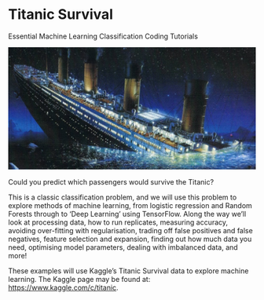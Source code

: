 # Titanic Survival

Essential Machine Learning Classification Coding Tutorials

![](./images/titanic.png)

Could you predict which passengers would survive the Titanic?

This is a classic classification problem, and we will use this problem to explore methods of machine learning, from logistic regression and Random Forests through to ‘Deep Learning’ using TensorFlow. Along the way we’ll look at processing data, how to run replicates, measuring accuracy, avoiding over-fitting with regularisation, trading off false positives and false negatives, feature selection and expansion, finding out how much data you need, optimising model parameters, dealing with imbalanced data, and more!

These examples will use Kaggle’s Titanic Survival data to explore machine learning. The Kaggle page may be found at: https://www.kaggle.com/c/titanic.
